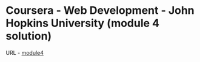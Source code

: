 # Coursera - Web Development - John Hopkins University  (module 4 solution)

URL - [module4](https://agrima84.github.io/module4-coursera-JHU-WebDev.github.io/)

